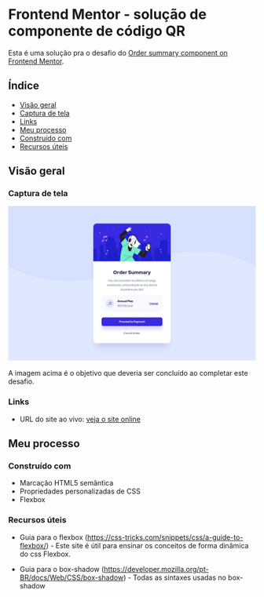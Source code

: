 # Frontend Mentor - solução de componente de código QR

Esta é uma solução pra o desafio do [Order summary component on Frontend Mentor](https://www.frontendmentor.io/challenges/order-summary-component-QlPmajDUj).  

## Índice

- [Visão geral](#visão-geral)
- [Captura de tela](#captura-de-tela)
- [Links](#links)
- [Meu processo](#meu-processo)
- [Construído com](#construído-com)
- [Recursos úteis](#useful-resources)

## Visão geral

### Captura de tela

 ![](./design/desktop-design.jpg)

A imagem acima é o objetivo que deveria ser concluído ao completar este desafio.

### Links

- URL do site ao vivo: [veja o site online](https://marilia-borgo.github.io/OrderSummary/)

## Meu processo

### Construído com

- Marcação HTML5 semântica
- Propriedades personalizadas de CSS
- Flexbox


### Recursos úteis

- Guia para o flexbox (https://css-tricks.com/snippets/css/a-guide-to-flexbox/) - Este site é útil para ensinar os conceitos de forma dinâmica do css Flexbox.

- Guia para o box-shadow (https://developer.mozilla.org/pt-BR/docs/Web/CSS/box-shadow) - Todas as sintaxes usadas no box-shadow


